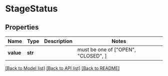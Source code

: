 # StageStatus


## Properties
Name | Type | Description | Notes
------------ | ------------- | ------------- | -------------
**value** | **str** |  |  must be one of ["OPEN", "CLOSED", ]

[[Back to Model list]](../README.md#documentation-for-models) [[Back to API list]](../README.md#documentation-for-api-endpoints) [[Back to README]](../README.md)


